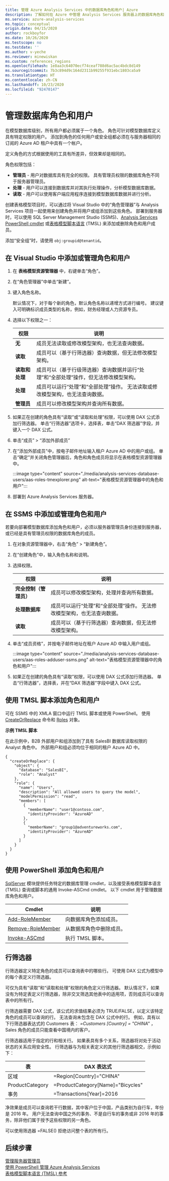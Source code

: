 ```yaml
---
title: 管理 Azure Analysis Services 中的数据库角色和用户| Azure
description: 了解如何在 Azure 中管理 Analysis Services 服务器上的数据库角色和用户。
ms.service: azure-analysis-services
ms.topic: conceptual
origin.date: 04/15/2020
author: rockboyfor
ms.date: 10/26/2020
ms.testscope: no
ms.testdate: ''
ms.author: v-yeche
ms.reviewer: minewiskan
ms.custom: references_regions
ms.openlocfilehash: 1e8aa3c64070ecf74ceaf788d6ac5ac4bdc8d149
ms.sourcegitcommit: 7b3c894d9c164d2311b99255f931ebc1803ca5a9
ms.translationtype: HT
ms.contentlocale: zh-CN
ms.lasthandoff: 10/23/2020
ms.locfileid: "92470147"
---
```

# <a name="manage-database-roles-and-users"></a>管理数据库角色和用户

在模型数据库级别，所有用户都必须属于一个角色。 角色可针对模型数据库定义具有特定权限的用户。 添加到角色的任何用户或安全组都必须在与服务器相同的订阅的 Azure AD 租户中具有一个帐户。 

定义角色的方式根据使用的工具有所差异，但效果却是相同的。

角色权限包括：
* **管理员** - 用户对数据库具有完全的权限。 具有管理员权限的数据库角色不同于服务器管理员。
* **处理** - 用户可以连接到数据库并对其执行处理操作，分析模型数据库数据。
* **读取** - 用户可以使用客户端应用程序连接到模型数据库数据并进行分析。

创建表格模型项目时，可以通过将 Visual Studio 中的“角色管理器”与 Analysis Services 项目一起使用来创建角色并将用户或组添加到这些角色。 部署到服务器时，可以使用 SQL Server Management Studio (SSMS)、[Analysis Services PowerShell cmdlet](https://docs.microsoft.com/analysis-services/powershell/analysis-services-powershell-reference) 或[表格模型脚本语言](https://docs.microsoft.com/analysis-services/tmsl/tabular-model-scripting-language-tmsl-reference) (TMSL) 来添加或删除角色和用户成员。

添加“安全组”时，请使用 `obj:groupid@tenantid`。

## <a name="to-add-or-manage-roles-and-users-in-visual-studio"></a>在 Visual Studio 中添加或管理角色和用户  

1. 在 **表格模型资源管理器** 中，右键单击“角色”。  

2. 在“角色管理器”中单击“新建”。   

3. 键入角色名称。  

    默认情况下，对于每个新的角色，默认角色名称以递增方式进行编号。 建议键入可明确标识成员类型的名称，例如，财务经理或人力资源专员。  

4. 选择以下权限之一：  

    |权限|说明|  
    |----------------|-----------------|  
    |**无**|成员无法读取或修改模型架构，也无法查询数据。|  
    |**读取**|成员可以（基于行筛选器）查询数据，但无法修改模型架构。|  
    |**读取和处理**|成员可以（基于行级筛选器）查询数据并运行“处理”和“全部处理”操作，但无法修改模型架构。|  
    |**处理**|成员可以运行“处理”和“全部处理”操作。 无法读取或修改模型架构，也无法查询数据。|  
    |**管理员**|成员可以修改模型架构并查询所有数据。|   

5. 如果正在创建的角色具有“读取”或“读取和处理”权限，可以使用 DAX 公式添加行筛选器。 单击“行筛选器”选项卡，选择表，单击“DAX 筛选器”字段，并键入一个 DAX 公式。

6. 单击“成员” > “添加外部成员”  

8. 在“添加外部成员”中，按电子邮件地址输入租户 Azure AD 中的用户或组。 单击“确定”并关闭角色管理器后，角色和角色成员将显示在表格模型资源管理器中。 

    :::image type="content" source="./media/analysis-services-database-users/aas-roles-tmexplorer.png" alt-text="表格模型资源管理器中的角色和用户":::

9. 部署到 Azure Analysis Services 服务器。

## <a name="to-add-or-manage-roles-and-users-in-ssms"></a>在 SSMS 中添加或管理角色和用户

若要向部署模型数据库添加角色和用户，必须以服务器管理员身份连接到服务器，或已经是具有管理员权限的数据库角色的成员。

1. 在对象资源管理器中，右击“角色” > “新建角色”。

2. 在“创建角色”中，输入角色名称和说明。

3. 选择权限。

    |权限|说明|  
    |----------------|-----------------|  
    |**完全控制（管理员）**|成员可以修改模型架构，处理并查询所有数据。| 
    |**处理数据库**|成员可以运行“处理”和“全部处理”操作。 无法修改模型架构，也无法查询数据。|  
    |**读取**|成员可以（基于行筛选器）查询数据，但无法修改模型架构。|  

4. 单击“成员资格”，并按电子邮件地址在租户 Azure AD 中输入用户或组。

    :::image type="content" source="./media/analysis-services-database-users/aas-roles-adduser-ssms.png" alt-text="表格模型资源管理器中的角色和用户":::

5. 如果正在创建的角色具有“读取”权限，可以使用 DAX 公式添加行筛选器。 单击“行筛选器”，选择表，并在“DAX 筛选器”字段中键入 DAX 公式。 

## <a name="to-add-roles-and-users-by-using-a-tmsl-script"></a>使用 TMSL 脚本添加角色和用户

可在 SSMS 中的 XMLA 窗口中运行 TMSL 脚本或使用 PowerShell。 使用 [CreateOrReplace](https://docs.microsoft.com/analysis-services/tmsl/createorreplace-command-tmsl) 命令和 [Roles](https://docs.microsoft.com/analysis-services/tmsl/roles-object-tmsl) 对象。

**示例 TMSL 脚本**

在此示例中，B2B 外部用户和组添加到了具有 SalesBI 数据库读取权限的 Analyst 角色中。 外部用户和组必须均位于相同的租户 Azure AD 中。

```
{
  "createOrReplace": {
    "object": {
      "database": "SalesBI",
      "role": "Analyst"
    },
    "role": {
      "name": "Users",
      "description": "All allowed users to query the model",
      "modelPermission": "read",
      "members": [
        {
          "memberName": "user1@contoso.com",
          "identityProvider": "AzureAD"
        },
        {
          "memberName": "group1@adventureworks.com",
          "identityProvider": "AzureAD"
        }
      ]
    }
  }
}
```

## <a name="to-add-roles-and-users-by-using-powershell"></a>使用 PowerShell 添加角色和用户

[SqlServer](https://docs.microsoft.com/analysis-services/powershell/analysis-services-powershell-reference) 模块提供任务特定的数据库管理 cmdlet，以及接受表格模型脚本语言 (TMSL) 查询或脚本的通用 Invoke-ASCmd cmdlet。 以下 cmdlet 用于管理数据库角色和用户。

|Cmdlet|说明|
|------------|-----------------| 
|[Add-RoleMember](https://docs.microsoft.com/powershell/module/sqlserver/Add-RoleMember)|向数据库角色添加成员。| 
|[Remove-RoleMember](https://docs.microsoft.com/powershell/module/sqlserver/remove-rolemember)|从数据库角色中删除成员。|   
|[Invoke-ASCmd](https://docs.microsoft.com/powershell/module/sqlserver/invoke-ascmd)|执行 TMSL 脚本。|

## <a name="row-filters"></a>行筛选器  

行筛选器定义特定角色的成员可以查询表中的哪些行。 可使用 DAX 公式为模型中的每个表定义行筛选器。  

可仅为具有“读取”和“读取和处理”权限的角色定义行筛选器。 默认情况下，如果没有为特定表定义行筛选器，除非交叉筛选其他表中的适用项，否则成员可以查询表中的所有行。

行筛选器需要 DAX 公式，该公式的求值结果必须为 TRUE/FALSE，以定义该特定角色的成员可以查询的行。 无法查询未包含在 DAX 公式中的行。 例如，具有以下行筛选器表达式的 Customers 表： *=Customers [Country] = "CHINA"* ，Sales 角色的成员只能查看中国境内的客户。  

<!--MOONCAKE: Should Be China-->

行筛选器适用于指定的行和相关行。 如果表具有多个关系，筛选器将对处于活动状态的关系应用安全性。 行筛选器与为相关表定义的其他行筛选器相交，示例如下：  

|表|DAX 表达式|  
|-----------|--------------------|  
|区域|=Region[Country]="CHINA"|  
|ProductCategory|=ProductCategory[Name]="Bicycles"|  
|事务|=Transactions[Year]=2016|  

 净效果是成员可以查询若干行数据，其中客户位于中国，产品类别为自行车，年份是 2016 年。 用户无法查询中国之外的事务、不是自行车的事务或非 2016 年的事务，除非他们属于授予这些权限的另一角色。

<!--MOONCAKE: Should Be China-->

 可以使用筛选器 =FALSE() 拒绝访问整个表的所有行。

## <a name="next-steps"></a>后续步骤

  [管理服务器管理员](analysis-services-server-admins.md)   
  [使用 PowerShell 管理 Azure Analysis Services](analysis-services-powershell.md)  
  [表格模型脚本语言 (TMSL) 参考](https://docs.microsoft.com/analysis-services/tmsl/tabular-model-scripting-language-tmsl-reference)

<!-- Update_Description: update meta properties, wording update, update link -->